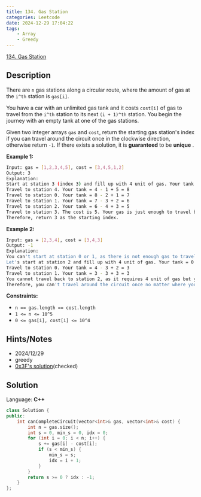 ```yaml
---
title: 134. Gas Station
categories: Leetcode
date: 2024-12-29 17:04:22
tags:
    - Array
    - Greedy
---
```


[134. Gas Station](https://leetcode.com/problems/gas-station/description/?envType=problem-list-v2&envId=plakya4j)

## Description

There are `n` gas stations along a circular route, where the amount of gas at the `i^th` station is `gas[i]`.

You have a car with an unlimited gas tank and it costs `cost[i]` of gas to travel from the `i^th` station to its next `(i + 1)^th` station. You begin the journey with an empty tank at one of the gas stations.

Given two integer arrays `gas` and `cost`, return the starting gas station's index if you can travel around the circuit once in the clockwise direction, otherwise return `-1`. If there exists a solution, it is **guaranteed**  to be **unique** .

**Example 1:**

```bash
Input: gas = [1,2,3,4,5], cost = [3,4,5,1,2]
Output: 3
Explanation:
Start at station 3 (index 3) and fill up with 4 unit of gas. Your tank = 0 + 4 = 4
Travel to station 4. Your tank = 4 - 1 + 5 = 8
Travel to station 0. Your tank = 8 - 2 + 1 = 7
Travel to station 1. Your tank = 7 - 3 + 2 = 6
Travel to station 2. Your tank = 6 - 4 + 3 = 5
Travel to station 3. The cost is 5. Your gas is just enough to travel back to station 3.
Therefore, return 3 as the starting index.
```

**Example 2:**

```bash
Input: gas = [2,3,4], cost = [3,4,3]
Output: -1
Explanation:
You can't start at station 0 or 1, as there is not enough gas to travel to the next station.
Let's start at station 2 and fill up with 4 unit of gas. Your tank = 0 + 4 = 4
Travel to station 0. Your tank = 4 - 3 + 2 = 3
Travel to station 1. Your tank = 3 - 3 + 3 = 3
You cannot travel back to station 2, as it requires 4 unit of gas but you only have 3.
Therefore, you can't travel around the circuit once no matter where you start.
```

**Constraints:**

- `n == gas.length == cost.length`
- `1 <= n <= 10^5`
- `0 <= gas[i], cost[i] <= 10^4`

## Hints/Notes

- 2024/12/29
- greedy
- [0x3F's solution](https://leetcode.cn/problems/gas-station/solutions/2933132/yong-zhe-xian-tu-zhi-guan-li-jie-pythonj-qccr/)(checked)

## Solution

Language: **C++**

```C++
class Solution {
public:
    int canCompleteCircuit(vector<int>& gas, vector<int>& cost) {
        int n = gas.size();
        int s = 0, min_s = 0, idx = 0;
        for (int i = 0; i < n; i++) {
            s += gas[i] - cost[i];
            if (s < min_s) {
                min_s = s;
                idx = i + 1;
            }
        }
        return s >= 0 ? idx : -1;
    }
};
```
